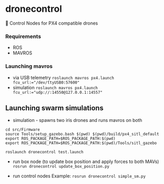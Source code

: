 # dronecontrol

:robot: Control Nodes for PX4 compatible drones

### Requirements
* ROS
* MAVROS

### Launching mavros
* via USB telemetry `roslaunch mavros px4.launch fcu_url:="/dev/ttyUSB0:57600"`
* simulation `roslaunch mavros px4.launch fcu_url:="udp://:14550@127.0.0.1:14557"`


## Launching swarm simulations
* simulation - spawns two iris drones and runs mavros on both
```
cd src/Firmware 
source Tools/setup_gazebo.bash $(pwd) $(pwd)/build/px4_sitl_default
export ROS_PACKAGE_PATH=$ROS_PACKAGE_PATH:$(pwd)
export ROS_PACKAGE_PATH=$ROS_PACKAGE_PATH:$(pwd)/Tools/sitl_gazebo

roslaunch dronecontrol test.launch
```

* run box node (to update box position and apply forces to both MAVs)
`rosrun dronecontrol update_box_position.py`

* run control nodes
Example: `rosrun dronecontrol simple_sm.py`